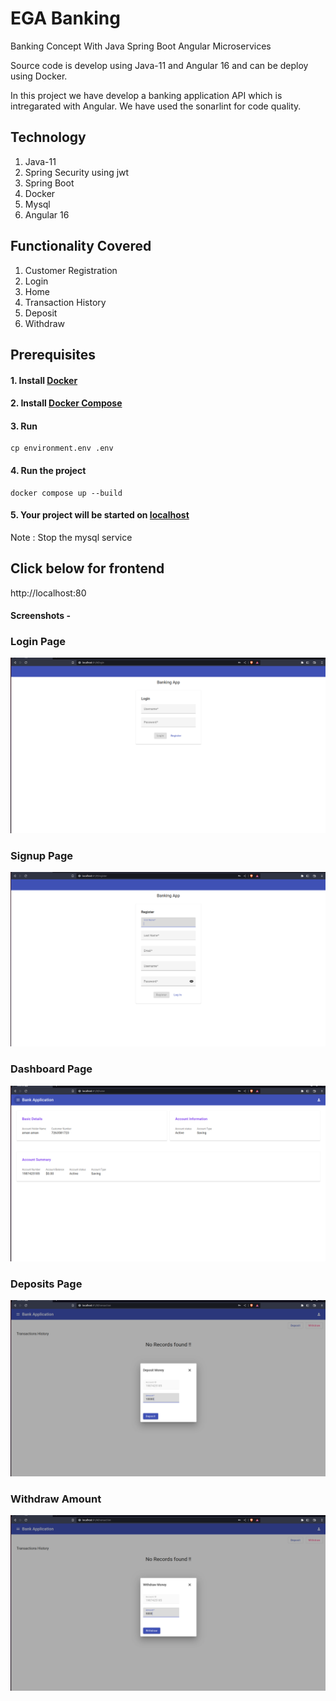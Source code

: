 # EGA Banking

Banking Concept With Java Spring Boot Angular Microservices

Source code is develop using Java-11 and Angular 16 and can be deploy using Docker.

In this project we have develop a banking application API which is intregarated with Angular. We have used the sonarlint for code quality. 

## Technology
1. Java-11
2. Spring Security using jwt
3. Spring Boot
4. Docker
5. Mysql
6. Angular 16 


## Functionality Covered

1. Customer Registration
2. Login
3. Home
4. Transaction History
5. Deposit
6. Withdraw


## Prerequisites

#### 1. Install [Docker](https://www.docker.com/products/docker-desktop/)

#### 2. Install [Docker Compose](https://docs.docker.com/compose/install/linux/)

#### 3. Run
    cp environment.env .env

#### 4. Run the project
    docker compose up --build

#### 5. Your project will be started on [localhost](http://localhost:81)

Note : Stop the mysql service

## Click below for frontend
http://localhost:80


#### Screenshots -


### Login Page

![login page](/image/login.png?raw=true)

### Signup Page

![signup page](/image/register.png?raw=true)

### Dashboard Page

![dashboard page](/image/dashboard.png?raw=true)

### Deposits Page

![deposits page](/image/deposit.png?raw=true)

### Withdraw Amount

![deposits page](/image/withdraw.png?raw=true)

